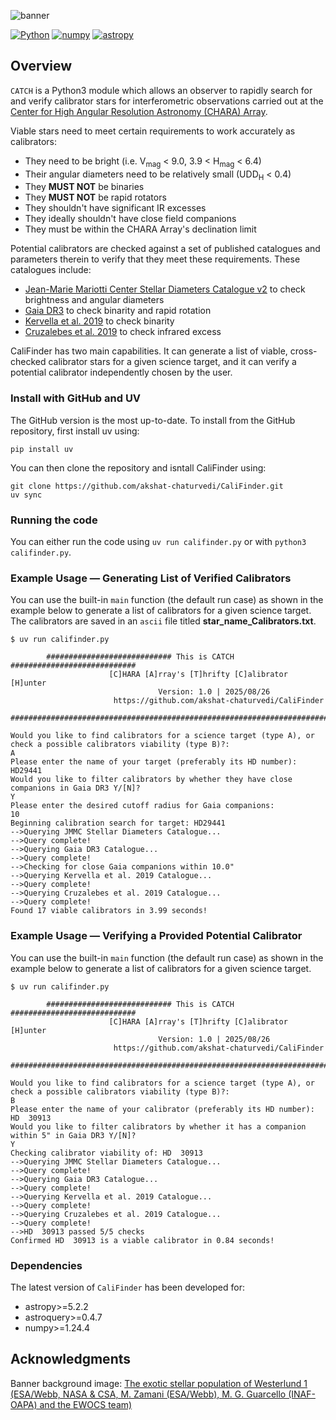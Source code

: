 ![banner](Banner/CATCH_banner.png)

[![Python](https://img.shields.io/badge/Python-3776AB?logo=python&logoColor=fff)](https://www.python.org)
[![numpy](https://img.shields.io/badge/NumPy-4DABCF?logo=numpy&logoColor=fff)](http://www.numpy.org/)
[![astropy](http://img.shields.io/badge/powered%20by-AstroPy-orange.svg?style=flat)](http://www.astropy.org/)

## Overview

`CATCH` is a Python3 module which allows an observer to rapidly search for and verify calibrator stars for interferometric observations carried out at the [Center for High Angular Resolution Astronomy (CHARA) Array](https://chara.gsu.edu).

Viable stars need to meet certain requirements to work accurately as calibrators:
- They need to be bright (i.e. V<sub>mag</sub> < 9.0, 3.9 < H<sub>mag</sub> < 6.4)
- Their angular diameters need to be relatively small (UDD<sub>H</sub> < 0.4)
- They <b>MUST NOT</b> be binaries
- They <b>MUST NOT</b> be rapid rotators
- They shouldn't have significant IR excesses
- They ideally shouldn't have close field companions
- They must be within the CHARA Array's declination limit

Potential calibrators are checked against a set of published catalogues and parameters therein to verify that they meet these requirements. These catalogues include:
- [Jean-Marie Mariotti Center Stellar Diameters Catalogue v2](https://vizier.cds.unistra.fr/viz-bin/VizieR-3?-source=II/346/jsdc_v2) to check brightness and angular diameters
- [Gaia DR3](https://vizier.cds.unistra.fr/viz-bin/VizieR-3?-source=I/355/gaiadr3) to check binarity and rapid rotation
- [Kervella et al. 2019](https://vizier.cds.unistra.fr/viz-bin/VizieR?-source=J/A+A/623/A72) to check binarity
- [Cruzalebes et al. 2019](https://vizier.cds.unistra.fr/viz-bin/VizieR?-source=II/361) to check infrared excess

CaliFinder has two main capabilities. It can generate a list of viable, cross-checked calibrator stars for a given science target, and it can verify a potential calibrator independently chosen by the user.

### Install with GitHub and UV

The GitHub version is the most up-to-date. To install from the GitHub repository, first install uv using:
```
pip install uv
```
You can then clone the repository and isntall CaliFinder using:
```
git clone https://github.com/akshat-chaturvedi/CaliFinder.git
uv sync
``` 

### Running the code
You can either run the code using `uv run califinder.py` or with `python3 califinder.py`.

### Example Usage — Generating List of Verified Calibrators
You can use the built-in `main` function (the default run case) as shown in the example below to generate a list of calibrators for a given science target. The calibrators are saved in an `ascii` file titled **star_name_Calibrators.txt**. 
```
$ uv run califinder.py

        ############################ This is CATCH ############################
                      [C]HARA [A]rray's [T]hrifty [C]alibrator [H]unter
                                 Version: 1.0 | 2025/08/26                           
                       https://github.com/akshat-chaturvedi/CaliFinder                 
        #######################################################################
        
Would you like to find calibrators for a science target (type A), or check a possible calibrators viability (type B)?:
A
Please enter the name of your target (preferably its HD number):
HD29441
Would you like to filter calibrators by whether they have close companions in Gaia DR3 Y/[N]?
Y
Please enter the desired cutoff radius for Gaia companions:
10
Beginning calibration search for target: HD29441
-->Querying JMMC Stellar Diameters Catalogue...
-->Query complete!
-->Querying Gaia DR3 Catalogue...
-->Query complete!
-->Checking for close Gaia companions within 10.0"
-->Querying Kervella et al. 2019 Catalogue...
-->Query complete!
-->Querying Cruzalebes et al. 2019 Catalogue...
-->Query complete!
Found 17 viable calibrators in 3.99 seconds!
```

### Example Usage — Verifying a Provided Potential Calibrator
You can use the built-in `main` function (the default run case) as shown in the example below to generate a list of calibrators for a given science target.
```
$ uv run califinder.py

        ############################ This is CATCH ############################
                      [C]HARA [A]rray's [T]hrifty [C]alibrator [H]unter
                                 Version: 1.0 | 2025/08/26                           
                       https://github.com/akshat-chaturvedi/CaliFinder                 
        #######################################################################
        
Would you like to find calibrators for a science target (type A), or check a possible calibrators viability (type B)?:
B
Please enter the name of your calibrator (preferably its HD number):
HD  30913                                 
Would you like to filter calibrators by whether it has a companion within 5" in Gaia DR3 Y/[N]?
Y
Checking calibrator viability of: HD  30913
-->Querying JMMC Stellar Diameters Catalogue...
-->Query complete!
-->Querying Gaia DR3 Catalogue...
-->Query complete!
-->Querying Kervella et al. 2019 Catalogue...
-->Query complete!
-->Querying Cruzalebes et al. 2019 Catalogue...
-->Query complete!
-->HD  30913 passed 5/5 checks
Confirmed HD  30913 is a viable calibrator in 0.84 seconds!
```

### Dependencies

The latest version of `CaliFinder` has been developed for:
- astropy>=5.2.2
- astroquery>=0.4.7
- numpy>=1.24.4

## Acknowledgments
Banner background image: [The exotic stellar population of Westerlund 1 (ESA/Webb, NASA & CSA, M. Zamani (ESA/Webb), M. G. Guarcello (INAF-OAPA) and the EWOCS team)](https://esawebb.org/images/potm2409a/)
